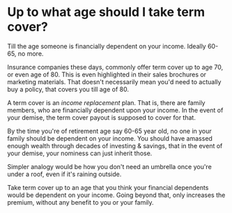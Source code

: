 # Up to what age should I take term cover? 
Till the age someone is financially dependent on your income. Ideally 60-65, no more.

Insurance companies these days, commonly offer term cover up to age 70, or even age of 80. This is even highlighted in their sales brochures or marketing materials.
That doesn't necessarily mean you'd need to actually buy a policy, that covers you till age of 80.

A term cover is an _income replacement_ plan. That is, there are family members, who are financially dependent upon your income. In the event of your demise, the term cover payout is supposed to cover for that.

By the time you're of retirement age say 60-65 year old, no one in your family should be dependent on your income. You should have amassed enough wealth through decades of investing & savings, that in the event of your demise, your nominess can just inherit those.

Simpler analogy would be how you don't need an umbrella once you're under a roof, even if it's raining outside.

Take term cover up to an age that you think your financial dependents would be dependent on your income. Going beyond that, only increases the premium, without any benefit to you or your family.
